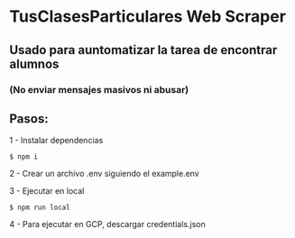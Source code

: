 # TusClasesParticulares Web Scraper

## Usado para auntomatizar la tarea de encontrar alumnos

### (No enviar mensajes masivos ni abusar)

## Pasos:

1 - Instalar dependencias

`$ npm i`

2 - Crear un archivo .env siguiendo el example.env

3 - Ejecutar en local

`$ npm run local`

4 - Para ejecutar en GCP, descargar credentials.json
